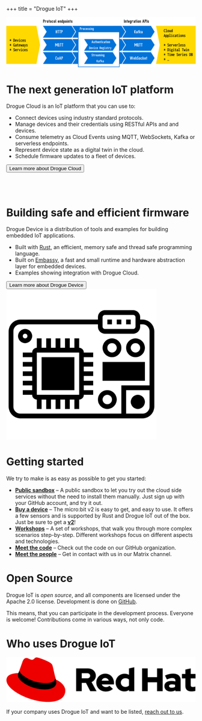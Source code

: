 +++
title = "Drogue IoT"
+++


<div class="feature_column">

<div class="feature_column_left secondary">
<img style="max-width: 100%;" src="overview.svg" alt="Drogue Cloud overview" />
</div>

<div class="feature_column_right secondary">
<h1 style="text-align: left;">The next generation IoT platform</h1>
<div class="column_text text">
Drogue Cloud is an IoT platform that you can use to:

* Connect devices using industry standard protocols.
* Manage devices and their credentials using RESTful APIs and and devices.
* Consume telemetry as Cloud Events using MQTT, WebSockets, Kafka or serverless endpoints.
* Represent device state as a digital twin in the cloud.
* Schedule firmware updates to a fleet of devices.
</div>

<div class="column_button">
<a href="https://book.drogue.io/drogue-cloud/dev/index.html"><button class="mediumbutton">Learn more about Drogue Cloud</button></a>
</div>
</div>


</div>

<div class="feature_column">

<div style="padding-top: 50px;">
</div>

<div class="feature_column_left secondary">
<h1>Building safe and efficient firmware</h1>
<div class="column_text text">
Drogue Device is a distribution of tools and examples for building embedded IoT applications.

* Built with <a href="https://www.rust-lang.org">Rust</a>, an efficient, memory safe and thread safe programming language.
* Built on <a href="https://embassy.dev">Embassy</a>, a fast and small runtime and hardware abstraction layer for embedded devices.
* Examples showing integration with Drogue Cloud.
</div>

<div class="column_button">
<a href="https://book.drogue.io/drogue-device/dev/index.html"><button class="mediumbutton">Learn more about Drogue Device</button></a>
</div>
</div>

<div class="feature_column_right secondary">
<img style="max-height: 400px; position: relative;" src="board.png" alt="Device board" />
</div>

</div>

<div class="bodycontent text">

<h1>Getting started</h1>
We try to make is as easy as possible to get you started:

* **[Public sandbox](https://sandbox.drogue.cloud)** – A public sandbox to let you try out the cloud side services without the need to install them manually. Just sign up with your GitHub account, and try it out.
* **[Buy a device](https://microbit.org/buy/?version=microbitV2)** – The micro:bit v2 is easy to get, and easy to use. It offers a few sensors and is supported by Rust and Drogue IoT out of the box. Just be sure to get a <u>**v2**</u>!
* **[Workshops](https://book.drogue.io/drogue-workshops/index.html)** – A set of workshops, that walk you through more complex scenarios step-by-step. Different workshops focus on different aspects and technologies.
* **[Meet the code](https://github.com/drogue-iot)** – Check out the code on our GitHub organization.
* **[Meet the people](https://matrix.to/#/#drogue-iot:matrix.org)** – Get in contact with us in our Matrix channel.

<h1>Open Source</h1>

Drogue IoT is *open source*, and all components are licensed under the Apache 2.0 license.  Development is done on [GitHub](https://github.com/drogue-iot).

This means, that you can participate in the development process. Everyone is welcome! Contributions come in various
ways, not only code.

<h1>Who uses Drogue IoT</h1>

<div class="feature_overview">
<div class="feature_wrapper evenly text">

<div class="feature_item">
<a href="https://www.redhat.com"><img src="red_hat_logo.png" alt="Red Hat Logo" class="feature_using" /></a>
</div>
</div>
</div>

If your company uses Drogue IoT and want to be listed, [reach out to us](https://matrix.to/#/#drogue-iot:matrix.org).


</div>
